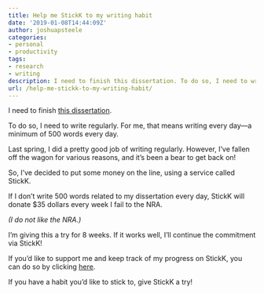 ```yaml
---
title: Help me StickK to my writing habit
date: '2019-01-08T14:44:09Z'
author: joshuapsteele
categories:
- personal
- productivity
tags:
- research
- writing
description: I need to finish this dissertation. To do so, I need to write regularly. For me, that means writing every day—a minimum of 500 words every day.
url: /help-me-stickk-to-my-writing-habit/
---
```

I need to finish [this dissertation](https://joshuapsteele.com/heres-the-elevator-pitch-for-my-dissertation-proposal-scriptural-but-not-religious/).

To do so, I need to write regularly. For me, that means writing every day—a minimum of 500 words every day.

Last spring, I did a pretty good job of writing regularly. However, I’ve fallen off the wagon for various reasons, and it’s been a bear to get back on!

So, I’ve decided to put some money on the line, using a service called StickK.

If I don’t write 500 words related to my dissertation every day, StickK will donate $35 dollars every week I fail to the NRA.

*(I do not like the NRA.)*

I’m giving this a try for 8 weeks. If it works well, I’ll continue the commitment via StickK!

If you’d like to support me and keep track of my progress on StickK, you can do so by clicking [here](https://stik.to/r2N).

If you have a habit you’d like to stick to, give StickK a try!